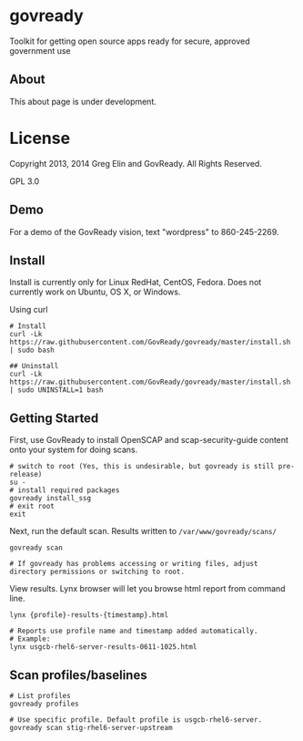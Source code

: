 govready
========

Toolkit for getting open source apps ready for secure, approved government use

## About 
This about page is under development.

# License
Copyright 2013, 2014 Greg Elin and GovReady. All Rights Reserved.

GPL 3.0

## Demo

For a demo of the GovReady vision, text "wordpress" to 860-245-2269.

## Install

Install is currently only for Linux RedHat, CentOS, Fedora. Does not currently work on Ubuntu, OS X, or Windows. 

Using curl
```
# Install
curl -Lk https://raw.githubusercontent.com/GovReady/govready/master/install.sh | sudo bash

## Uninstall
curl -Lk https://raw.githubusercontent.com/GovReady/govready/master/install.sh | sudo UNINSTALL=1 bash

```

## Getting Started
First, use GovReady to install OpenSCAP and scap-security-guide content onto your system for doing scans.

```
# switch to root (Yes, this is undesirable, but govready is still pre-release)
su -
# install required packages
govready install_ssg
# exit root
exit
```

Next, run the default scan. Results written to `/var/www/govready/scans/`

```
govready scan

# If govready has problems accessing or writing files, adjust directory permissions or switching to root.
```

View results. Lynx browser will let you browse html report from command line.
```
lynx {profile}-results-{timestamp}.html

# Reports use profile name and timestamp added automatically. 
# Example:
lynx usgcb-rhel6-server-results-0611-1025.html

```

## Scan profiles/baselines
```
# List profiles
govready profiles

# Use specific profile. Default profile is usgcb-rhel6-server.
govready scan stig-rhel6-server-upstream


```

